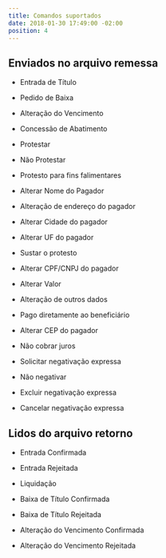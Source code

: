 ```yaml
---
title: Comandos suportados
date: 2018-01-30 17:49:00 -02:00
position: 4
---
```


## Enviados no arquivo remessa

* Entrada de Título

* Pedido de Baixa

* Alteração do Vencimento

* Concessão de Abatimento

* Protestar

* Não Protestar

* Protesto para fins falimentares

* Alterar Nome do Pagador

* Alteração de endereço do pagador

* Alterar Cidade do pagador

* Alterar UF do pagador

* Sustar o protesto

* Alterar CPF/CNPJ do pagador

* Alterar Valor

* Alteração de outros dados

* Pago diretamente ao beneficiário

* Alterar CEP do pagador

* Não cobrar juros

* Solicitar negativação expressa

* Não negativar

* Excluir negativação expressa

* Cancelar negativação expressa

## Lidos do arquivo retorno

* Entrada Confirmada

* Entrada Rejeitada

* Liquidação

* Baixa de Título Confirmada

* Baixa de Título Rejeitada

* Alteração do Vencimento Confirmada

* Alteração do Vencimento Rejeitada